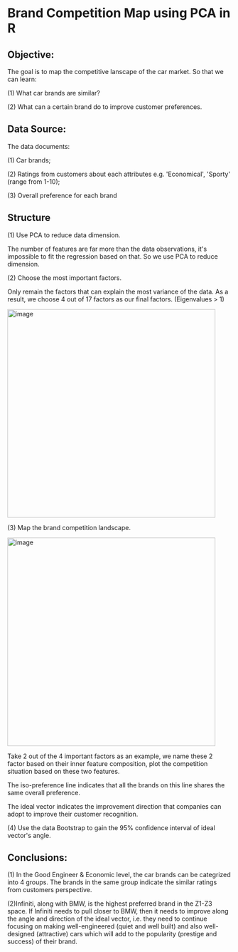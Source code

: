 # Brand Competition Map using PCA in R
## Objective:
The goal is to map the competitive lanscape of the car market. So that we can learn:

(1) What car brands are similar?

(2) What can a certain brand do to improve customer preferences.

## Data Source:
The data documents:

(1) Car brands;

(2) Ratings from customers about each attributes e.g. 'Economical', 'Sporty' (range from 1-10);

(3) Overall preference for each brand

## Structure
(1) Use PCA to reduce data dimension.

The number of features are far more than the data observations, it's impossible to fit the regression based on that. So we use PCA to reduce dimension.

(2) Choose the most important factors.

Only remain the factors that can explain the most variance of the data. As a result, we choose 4 out of 17 factors as our final factors. (Eigenvalues > 1)

<img width="468" alt="image" src="https://user-images.githubusercontent.com/98130185/158704878-6767fb8d-f029-4fe1-a0a7-f87cd013ae5e.png">

(3) Map the brand competition landscape.

<img width="468" alt="image" src="https://user-images.githubusercontent.com/98130185/158704355-eee3cc7f-28c5-4a1a-8ee3-8affe0e046da.png">

Take 2 out of the 4 important factors as an example, we name these 2 factor based on their inner feature composition, plot the competition situation based on these two features.

The iso-preference line indicates that all the brands on this line shares the same overall preference.

The ideal vector indicates the improvement direction that companies can adopt to improve their customer recognition.

(4) Use the data Bootstrap to gain the 95% confidence interval of ideal vector's angle.

## Conclusions:
(1) In the Good Engineer & Economic level, the car brands can be categrized into 4 groups. The brands in the same group indicate the similar ratings from customers perspective.

(2)Infiniti, along with BMW, is the highest preferred brand in the Z1-Z3 space. If Infiniti needs to pull closer to BMW, then it needs to improve along the angle and direction of the ideal vector, i.e. they need to continue focusing on making well-engineered (quiet and well built) and also well-designed (attractive) cars which will add to the popularity (prestige and success) of their brand.

